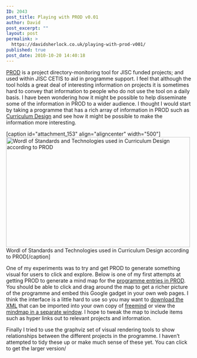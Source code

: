 ```yaml
---
ID: 2043
post_title: Playing with PROD v0.01
author: David
post_excerpt: ""
layout: post
permalink: >
  https://davidsherlock.co.uk/playing-with-prod-v001/
published: true
post_date: 2010-10-20 14:40:18
---
```

<a href="http://prod.cetis.ac.uk">PROD</a> is a project directory-monitoring tool for JISC funded projects; and used within JISC CETIS to aid in programme support. I feel that although the tool holds a great deal of interesting information on projects it is sometimes hard to convey that information to people who do not use the tool on a daily basis. I have been wondering how it might be possible to help disseminate some of the information in PROD to a wider audience. I thought I would start by taking a programme that has a rich array of information in PROD such as <a href="http://www.jiscinfonet.ac.uk/curriculum">Curriculum Design</a> and see how it might be possible to make the information more interesting.

[caption id="attachment_153" align="aligncenter" width="500"]<img class="size-full wp-image-153" title="Wordl" src="http://davidsherlock.co.uk/wp-content/uploads/2010/10/wordl-cd.jpg" alt="Wordl of Standards and Technologies used in Curriculum Design according to PROD" width="500" height="299" /> Wordl of Standards and Technologies used in Curriculum Design according to PROD[/caption]

One of my experiments was to try and get PROD to generate something visual for users to click and explore. Below is one of my first attempts at getting PROD to generate a mind map for the <a href="http://prod.cetis.ac.uk/query?programme=Curriculum%20Design">programme entries in PROD</a>. You should be able to click and drag around the map to get a richer picture of the programme and embed this Google gadget in your own web pages. I think the interface is a little hard to use so you may want to <a href="http://prod.cetis.ac.uk/visualisation/CD.mm">download the XML</a> that can be imported into your own copy of <a href="http://freemind.sourceforge.net/wiki/index.php/Main_Page">freemind</a> or view the<a href="http://prod.cetis.ac.uk/visulisation/cd.html"> mindmap in a separate window</a>. I hope to tweak the map to include items such as hyper links out to relevant projects and information.

Finally I tried to use the graphviz set of visual rendering tools to show relationships between the different projects in the programme. I haven’t attempted to tidy these up or make much sense of these yet. You can click to get the larger version/